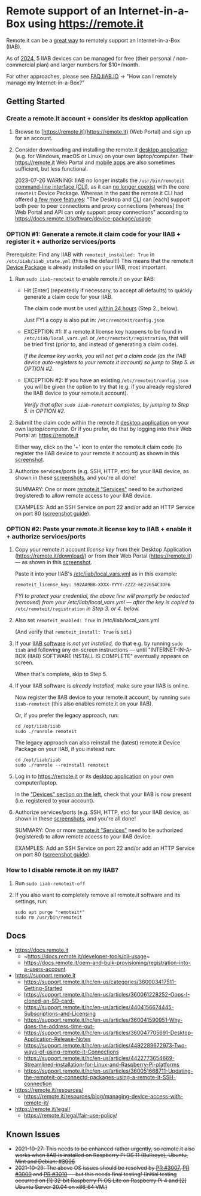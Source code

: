 # Remote support of an Internet-in-a-Box using https://remote.it

Remote.it can be a [great way](https://docs.remote.it/introduction/get-started/readme) to remotely support an Internet-in-a-Box (IIAB).

As of [2024](https://remote.it/pricing/), 5 IIAB devices can be managed for free (their personal / non-commercial plan) and larger numbers for $10+/month.

For other approaches, please see [FAQ.IIAB.IO](https://wiki.iiab.io/go/FAQ) -> "How can I remotely manage my Internet-in-a-Box?"

## Getting Started

### Create a remote.it account + consider its desktop application

1. Browse to [https://remote.it](https://remote.it) (Web Portal) and sign up for an account.

2. Consider downloading and installing the remote.it [desktop application](https://remote.it/download/) (e.g. for Windows, macOS or Linux) on your own laptop/computer.  Their https://remote.it Web Portal and [mobile apps](https://docs.remote.it/introduction/get-started/readme#installation-packages) are also sometimes sufficient, but less functional.

   2023-07-26 WARNING: IIAB no longer installs the `/usr/bin/remoteit` [command-line interface (CLI)](https://docs.remote.it/software/cli), as it can [no longer coexist](https://github.com/iiab/iiab/blob/9d27ff04184fc971b0a8737ba0d14b69d433a5ad/roles/remoteit/tasks/install.yml#L116-L132) with the core `remoteit` Device Package.  Whereas in the past the remote.it CLI had offered [a few more features](https://support.remote.it/hc/en-us/articles/4412786750861-Install-the-remoteit-agent-on-your-device): "The Desktop and [CLI](https://docs.remote.it/software/cli) can [each] support both peer to peer connections and proxy connections [whereas] the Web Portal and API can only support proxy connections" according to https://docs.remote.it/software/device-package/usage

<!-- ### Install remote.it onto an IIAB + register it + authorize services/ports -->
### OPTION #1: Generate a remote.it claim code for your IIAB + register it + authorize services/ports
<!-- ### OPTION #1: Run `sudo iiab-remoteit` to enable remote.it -->

Prerequisite: Find any IIAB with `remoteit_installed: True` in `/etc/iiab/iiab_state.yml` (this is the default!)  This means that the remote.it [Device Package](https://docs.remote.it/software/device-package) is already installed on your IIAB, most important.

1. Run `sudo iiab-remoteit` to enable remote.it on your IIAB:

   - Hit [Enter] (repeatedly if necessary, to accept all defaults) to quickly generate a claim code for your IIAB.

     The claim code must be used [within 24 hours](https://docs.remote.it/device-package/installation#2.-update-your-package-manager-and-install) (Step 2., below).

     Just FYI a copy is also put in: `/etc/remoteit/config.json`

   - EXCEPTION #1: If a remote.it license key happens to be found in `/etc/iiab/local_vars.yml` or `/etc/remoteit/registration`, that will be tried first (prior to, and instead of generating a claim code).

     *If the license key works, you will not get a claim code (as the IIAB device auto-registers to your remote.it account) so jump to Step 5. in OPTION #2.*

   - EXCEPTION #2: If you have an existing `/etc/remoteit/config.json` you will be given the option to try that (e.g. if you already registered the IIAB device to your remote.it account).

     *Verify that after `sudo iiab-remoteit` completes, by jumping to Step 5. in OPTION #2.*

<!--
1. Connect your IIAB device to the Internet.

2. If your IIAB software is already installed, run `sudo iiab-remoteit` then skip to Step 5. below.

3. If your IIAB software isn't yet installed, set `remoteit_install` and `remoteit_enabled` to `True` in its [/etc/iiab/local_vars.yml](https://wiki.iiab.io/go/FAQ#What_is_local_vars.yml_and_how_do_I_customize_it%3F)

   Install [IIAB software](https://download.iiab.io/) e.g. by running `sudo iiab` then follow any on-screen instructions &mdash; until "INTERNET-IN-A-BOX (IIAB) SOFTWARE INSTALL IS COMPLETE" eventually appears on screen.
-->

   <!-- , and when that's complete go directly to Step 3. below.

   Then install and enable remote.it (its [Device Package](https://docs.remote.it/software/device-package)) on your IIAB, by running:

   ```
   cd /opt/iiab/iiab
   sudo ./runrole remoteit
   ```

   Or if necessary reinstall the latest, by running:

   ```
   cd /opt/iiab/iiab
   sudo ./runrole --reinstall remoteit
   ``` -->

<!--
(This installs and enables the remote.it [Device Package](https://docs.remote.it/software/device-package) for your CPU and OS.  This also installs the _optional_ `/usr/bin/remoteit` [command-line interface (CLI)](https://docs.remote.it/software/cli), which offers [a few more features](https://support.remote.it/hc/en-us/articles/4412786750861-Install-the-remoteit-agent-on-your-device) than the Device Package.)

4. To obtain your IIAB's 8-character remote.it claim code (allowing you to make a remote connection to this IIAB device) run:

   ```
   sudo grep claim /etc/remoteit/config.json
   ```

   *The claim code must be used within 24 hours, per:* https://docs.remote.it/device-package/installation#2.-update-your-package-manager-and-install

   _If your claim code has expired, please run_ `sudo iiab-remoteit` _just as in Step 2._
-->

   <!-- If necessary, run this command to get a new claim code: *(adjust version & architecture in the .deb filename as appropriate!)*

   ```
   sudo apt install /opt/iiab/downloads/remoteit-4.14.1.armhf.rpi.deb
   ``` -->

2. Submit the claim code within the remote.it [desktop application](https://remote.it/download/) on your own laptop/computer.  Or if you prefer, do that by logging into their Web Portal at: https://remote.it
 
   Either way, click on the '+' icon to enter the remote.it claim code (to register the IIAB device to your remote.it account) as shown in this [screenshot](https://docs.remote.it/software/device-package/installation#3.-claim-and-register-the-device).

3. Authorize services/ports (e.g. SSH, HTTP, etc) for your IIAB device, as shown in these [screenshots](https://docs.remote.it/software/device-package/installation#4.-set-up-services-on-your-device), and you're all done!

   SUMMARY: One or more [remote.it "Services"](https://support.remote.it/hc/en-us/articles/360060992631-Services) need to be authorized (registered) to allow remote access to your IIAB device.

   EXAMPLES: Add an SSH Service on port 22 and/or add an HTTP Service on port 80 ([screenshot guide](https://support.remote.it/hc/en-us/articles/360058603991-Configuring-remoteit-Services-on-devices-with-remote-it-Desktop)).

### OPTION #2: Paste your remote.it license key to IIAB + enable it + authorize services/ports

1. Copy your remote.it account _license key_ from their Desktop Application (https://remote.it/download/) or from their Web Portal (https://remote.it) &mdash; as shown in this [screenshot](https://docs.remote.it/oem-and-bulk-provisioning/registration-into-a-users-account#3.-user-receives-the-device-and-registers-his-account).

   Paste it into your IIAB's [/etc/iiab/local_vars.yml](https://wiki.iiab.io/go/FAQ#What_is_local_vars.yml_and_how_do_I_customize_it%3F) as in this example:

   ```
   remoteit_license_key: 592AA9BB-XXXX-YYYY-ZZZZ-6E27654C3DF6
   ```

   _FYI to protect your credential, the above line will promptly be redacted (removed) from your /etc/iiab/local_vars.yml — after the key is copied to_ `/etc/remoteit/registration` _in Step 3. or 4. below._

2. Also set `remoteit_enabled: True` in /etc/iiab/local_vars.yml

   (And verify that `remoteit_install: True` is set.)

3. If your [IIAB software](https://download.iiab.io/) is _not yet installed,_ do that e.g. by running `sudo iiab` and following any on-screen instructions &mdash; until "INTERNET-IN-A-BOX (IIAB) SOFTWARE INSTALL IS COMPLETE" eventually appears on screen.

   When that's complete, skip to Step 5.

4. If your IIAB software is _already installed,_ make sure your IIAB is online.

   Now register the IIAB device to your remote.it account, by running `sudo iiab-remoteit` (this also enables remote.it on your IIAB).

   Or, if you prefer the legacy approach, run:

   ```
   cd /opt/iiab/iiab
   sudo ./runrole remoteit
   ```

   The legacy approach can also reinstall the (latest) remote.it Device Package on your IIAB, if you instead run:

   ```
   cd /opt/iiab/iiab
   sudo ./runrole --reinstall remoteit
   ```

5. Log in to https://remote.it or its [desktop application](https://remote.it/download/) on your own computer/laptop.
    
   In the ["Devices" section on the left](https://docs.remote.it/software/device-package/installation#3.-claim-and-register-the-device), check that your IIAB is now present (i.e. registered to your account).

6. Authorize services/ports (e.g. SSH, HTTP, etc) for your IIAB device, as shown in these [screenshots](https://docs.remote.it/software/device-package/installation#4.-set-up-services-on-your-device), and you're all done!

   SUMMARY: One or more [remote.it "Services"](https://support.remote.it/hc/en-us/articles/360060992631-Services) need to be authorized (registered) to allow remote access to your IIAB device.

   EXAMPLES: Add an SSH Service on port 22 and/or add an HTTP Service on port 80 ([screenshot guide](https://support.remote.it/hc/en-us/articles/360058603991-Configuring-remoteit-Services-on-devices-with-remote-it-Desktop)).

### How to I disable remote.it on my IIAB?

1. Run `sudo iiab-remoteit-off`

2. If you also want to completely remove all remote.it software and its settings, run:

   ```
   sudo apt purge "remoteit*"
   sudo rm /usr/bin/remoteit
   ```

## Docs

<!-- "auto-registration" of remote.it, and other more advanced configuration options, see: -->

- https://docs.remote.it
  - ~https://docs.remote.it/developer-tools/cli-usage~
  - https://docs.remote.it/oem-and-bulk-provisioning/registration-into-a-users-account
- https://support.remote.it
  - https://support.remote.it/hc/en-us/categories/360003417511-Getting-Started
  - https://support.remote.it/hc/en-us/articles/360061228252-Oops-I-cloned-an-SD-card-
  - https://support.remote.it/hc/en-us/articles/4404156674445-Subscriptions-and-Licensing
  - https://support.remote.it/hc/en-us/articles/360041590951-Why-does-the-address-time-out-
  - https://support.remote.it/hc/en-us/articles/360047705691-Desktop-Application-Release-Notes
  - https://support.remote.it/hc/en-us/articles/4492289672973-Two-ways-of-using-remote-it-Connections
  - https://support.remote.it/hc/en-us/articles/4422773654669-Streamlined-installation-for-Linux-and-Raspberry-Pi-platforms
  - https://support.remote.it/hc/en-us/articles/360051668711-Updating-the-remoteit-or-connectd-packages-using-a-remote-it-SSH-connection
  <!-- - https://support.remote.it/hc/en-us/articles/360044424612-1-Create-an-Auto-Registration 
  - https://support.remote.it/hc/en-us/articles/360044424672-1-Device-Setup-for-Auto-Bulk-Registration -->
- https://remote.it/resources/
  - https://remote.it/resources/blog/managing-device-access-with-remote-it/
- https://remote.it/legal/
  - https://remote.it/legal/fair-use-policy/

## Known Issues

- <strike>2021-10-27: This needs to be enhanced rather urgently, so remote.it also works when IIAB is installed on Raspberry Pi OS 11 (Bullseye), Ubuntu, Mint and Debian: [#3006](https://github.com/iiab/iiab/issues/3006)</strike>
- <strike>2021-10-29: The above OS issues should be resolved by [PR #3007](https://github.com/iiab/iiab/pull/3007), [PR #3009](https://github.com/iiab/iiab/pull/3009) and [PR #3010](https://github.com/iiab/iiab/pull/3010) &mdash; but this needs final testing!  (Initial testing occurred on [1] 32-bit Raspberry Pi OS Lite on Raspberry Pi 4 and [2] Ubuntu Server 20.04 on x86_64 VM.)</strike>
